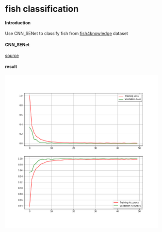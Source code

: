 # fish classification

#### Introduction
Use CNN_SENet to classify fish from [fish4knowledge](https://github.com/Callmewuxin/fish4konwledge) dataset 

#### CNN_SENet
[source](https://arxiv.org/pdf/1904.02768.pdf)


#### result
![loss and accuracy by epoch](https://github.com/Callmewuxin/fish_classification/blob/master/result%2B50.png)

